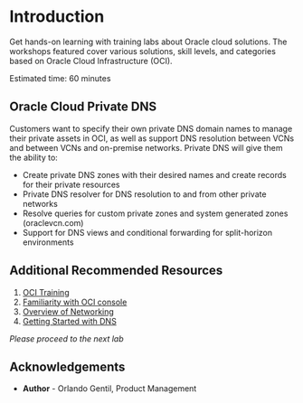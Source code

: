 # Introduction

Get hands-on learning with training labs about Oracle cloud solutions. The workshops featured cover various solutions, skill levels, and categories based on Oracle Cloud Infrastructure (OCI).

Estimated time: 60 minutes

## Oracle Cloud Private DNS

Customers want to specify their own private DNS domain names to manage their private assets in OCI, as well as support DNS resolution between  VCNs and between VCNs and on-premise networks. Private DNS will give them the ability to:
- Create private DNS zones with their desired names and create records for their private resources
- Private DNS resolver for DNS resolution to and from other private networks
- Resolve queries for custom private zones and system generated zones (oraclevcn.com)
- Support for DNS views and conditional forwarding  for split-horizon environments


## Additional Recommended Resources

1. [OCI Training](https://cloud.oracle.com/en_US/iaas/training)
2. [Familiarity with OCI console](https://docs.oraclecloud.com/Content/GSG/Concepts/console.htm)
3. [Overview of Networking](https://docs.oraclecloud.com/Content/Network/Concepts/overview.htm)
4. [Getting Started with DNS](https://docs.cloud.oracle.com/en-us/iaas/Content/DNS/Concepts/gettingstarted.htm)

*Please proceed to the next lab*

## Acknowledgements

- **Author** - Orlando Gentil, Product Management

